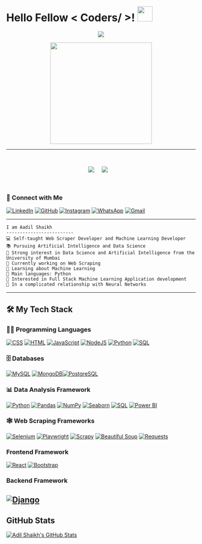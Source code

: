 
<h1> Hello Fellow < Coders/ >! <img src = "https://raw.githubusercontent.com/MartinHeinz/MartinHeinz/master/wave.gif" width = 40px> </h1>
<p align='center'>
<img src="https://readme-typing-svg.herokuapp.com?color=%2336BCF7&size=25&center=true&vCenter=true&width=433&height=75&lines=I'm+Aadil+Shaikh;Artififial+Intelligence+Student;Cooking+Projects;">
</p>
<p align='center'>
<img src="https://media.giphy.com/media/QvpqTCiEcwtvx6wwJK/giphy.gif" width="270" height="270" frameBorder="0" class="giphy-embed" allowFullScreen></img></p>
<hr>
<br>
<p align='center'>
<img src="https://komarev.com/ghpvc/?username=adil6572">&nbsp;&nbsp;&nbsp;&nbsp;
<img src="https://img.shields.io/github/followers/adil6572?style=social">&nbsp;&nbsp;&nbsp;&nbsp;
<!-- <img src="https://visitor-badge.glitch.me/badge?page_id=chinmay29hub.visitor-badge"> -->
</p>
<br>


### 🤝 Connect with Me

[![LinkedIn](https://img.shields.io/badge/LinkedIn-0077B5?style=for-the-badge&logo=linkedin&logoColor=white)](https://www.linkedin.com/in/adil6572/) [![GitHub](https://img.shields.io/badge/GitHub-181717?style=for-the-badge&logo=github&logoColor=white)](https://github.com/adil6572) [![Instagram](https://img.shields.io/badge/Instagram-E4405F?style=for-the-badge&logo=instagram&logoColor=white)](https://www.instagram.com/adilshaikh9663/) [![WhatsApp](https://img.shields.io/badge/WhatsApp-%2B917039253357-25D366?style=for-the-badge&logo=whatsapp&logoColor=white)](tel:+917039253357) [![Gmail](https://img.shields.io/badge/Gmail-FF0000?style=for-the-badge&logo=gmail&logoColor=white)](mailto:aadilshaikh6572@gmail.com) 

---

```plaintext
I am Aadil Shaikh
-------------------------
💻 Self-taught Web Scraper Developer and Machine Learning Developer
📚 Pursuing Artificial Intelligence and Data Science
📝 Strong interest in Data Science and Artificial Intelligence from the University of Mumbai
🔭 Currently working on Web Scraping
🌱 Learning about Machine Learning
🌟 Main languages: Python
🚩 Interested in Full Stack Machine Learning Application development
💖 In a complicated relationship with Neural Networks
```

---

## 🛠️ My Tech Stack

### 👨‍💻 Programming Languages

[![CSS](https://img.shields.io/badge/CSS%20-%231572B6.svg?logo=css3&logoColor=white)](#) [![HTML](https://img.shields.io/badge/HTML%20-%23E34F26.svg?logo=html5&logoColor=white)](#) [![JavaScript](https://img.shields.io/badge/JavaScript%20-%23F7DF1E.svg?logo=javascript&logoColor=black)](#) [![NodeJS](https://img.shields.io/badge/Node.js%20-%2343853D.svg?logo=node.js&logoColor=white)](#) [![Python](https://img.shields.io/badge/Python%20-%2314354C.svg?logo=python&logoColor=white)](#) [![SQL](https://img.shields.io/badge/SQL%20-%23025E8C.svg?logo=amazon-dynamodb&logoColor=white)](#) 


### 🗄️ Databases

[![MySQL](https://img.shields.io/badge/MySQL-00000F?style=for-the-badge&logo=mysql&logoColor=white)](#) [![MongoDB](https://img.shields.io/badge/MongoDB-47A248?logo=mongodb&logoColor=white)](#)[![PostgreSQL](https://img.shields.io/badge/PostgreSQL-4169E1?logo=postgresql&logoColor=white)](#)

### 📊 Data Analysis Framework

[![Python](https://img.shields.io/badge/Python-3776AB?logo=python&logoColor=white)](#) [![Pandas](https://img.shields.io/badge/Pandas-150458?logo=pandas&logoColor=white)](#) [![NumPy](https://img.shields.io/badge/NumPy-013243?logo=numpy&logoColor=white)](#) [![Seaborn](https://img.shields.io/badge/Seaborn-008FBF?logo=python&logoColor=white)](#) [![SQL](https://img.shields.io/badge/SQL-003366?logo=sql&logoColor=white)](#) [![Power BI](https://img.shields.io/badge/Power%20BI-F2C811?logo=power-bi&logoColor=white)](#) 


### 🕸️ Web Scraping Frameworks 

[![Selenium](https://img.shields.io/badge/Selenium-43B02A?logo=selenium&logoColor=white)](#) [![Playwright](https://img.shields.io/badge/Playwright-5D00D4?logo=playwright&logoColor=white)](#) [![Scrapy](https://img.shields.io/badge/Scrapy-25A8E0?logo=scrapy&logoColor=white)](#) [![Beautiful Soup](https://img.shields.io/badge/Beautiful%20Soup-59666C?logo=beautiful-soup&logoColor=white)](#) [![Requests](https://img.shields.io/badge/Requests-006AFF?logo=python&logoColor=white)](#) 


### Frontend Framework

[![React](https://img.shields.io/badge/React-20232A?style=for-the-badge&logo=react&logoColor=61DAFB)](#) [![Bootstrap](https://img.shields.io/badge/Bootstrap-563D7C?style=for-the-badge&logo=bootstrap&logoColor=white)](#) 

### Backend Framework

  [![Django](https://img.shields.io/badge/Django-092E20?style=for-the-badge&logo=django&logoColor=white)](#) 
---





## GitHub Stats

[![Adil Shaikh's GitHub Stats](https://github-readme-stats.vercel.app/api?username=adil6572&show_icons=true&theme=dark)](https://github.com/adil6572)


